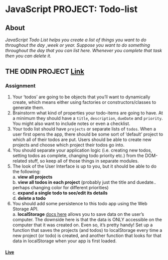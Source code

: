 # JavaScript PROJECT: Todo-list
## About 
 *JavaScript Todo List helps you create a list of things you want to do throughout the day ,week or year. Suppose you want to do something throughout the day that you can list here. Whenever you complete that task then you can delete it.*
## THE ODIN PROJECT [Link](https://www.theodinproject.com/lessons/node-path-javascript-todo-list)<br>
### Assignment
1. Your ‘todos’ are going to be objects that you’ll want to dynamically create, which means either using factories or constructors/classes to generate them.
2. Brainstorm what kind of properties your todo-items are going to have. At a minimum they should have a `title`, `description`, `dueDate` and `priority`. You might also want to include notes or even a checklist.
3. Your todo list should have `projects` or separate lists of `todos`. When a user first opens the app, there should be some sort of ‘default’ project to which all of their todos are put. Users should be able to create new projects and choose which project their todos go into.
4. You should separate your application logic (i.e. creating new todos, setting todos as complete, changing todo priority etc.) from the DOM-related stuff, so keep all of those things in separate modules.
5. The look of the User Interface is up to you, but it should be able to do the following:<br>
 a. **view all projects**<br>
 b. **view all todos in each project** (probably just the title and duedate.. perhaps changing color for different priorities)<br>
 c. **expand a single todo to see/edit its details**<br>
 d. **delete a todo**<br>
6. You should add some persistence to this todo app using the Web Storage API.<br>
 a. **localStorage** [docs here](https://developer.mozilla.org/en-US/docs/Web/API/Web_Storage_API/Using_the_Web_Storage_API) allows you to save data on the user’s computer. The downside here is that the data is ONLY accessible on the computer that it was created on. Even so, it’s pretty handy! Set up a function that saves the projects (and todos) to localStorage every time a new project (or todo) is created, and another function that looks for that data in localStorage when your app is first loaded.<br>

#### [Live](https://artanmerko.github.io/todo-list/dist)
